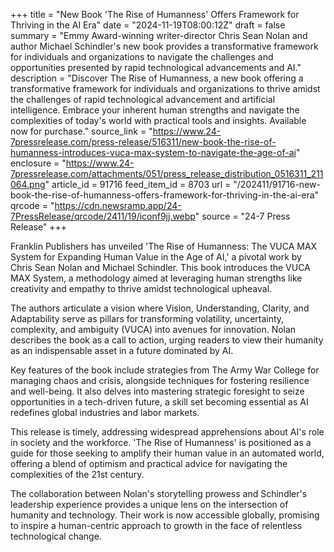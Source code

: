 +++
title = "New Book 'The Rise of Humanness' Offers Framework for Thriving in the AI Era"
date = "2024-11-19T08:00:12Z"
draft = false
summary = "Emmy Award-winning writer-director Chris Sean Nolan and author Michael Schindler's new book provides a transformative framework for individuals and organizations to navigate the challenges and opportunities presented by rapid technological advancements and AI."
description = "Discover The Rise of Humanness, a new book offering a transformative framework for individuals and organizations to thrive amidst the challenges of rapid technological advancement and artificial intelligence. Embrace your inherent human strengths and navigate the complexities of today's world with practical tools and insights. Available now for purchase."
source_link = "https://www.24-7pressrelease.com/press-release/516311/new-book-the-rise-of-humanness-introduces-vuca-max-system-to-navigate-the-age-of-ai"
enclosure = "https://www.24-7pressrelease.com/attachments/051/press_release_distribution_0516311_211064.png"
article_id = 91716
feed_item_id = 8703
url = "/202411/91716-new-book-the-rise-of-humanness-offers-framework-for-thriving-in-the-ai-era"
qrcode = "https://cdn.newsramp.app/24-7PressRelease/qrcode/2411/19/iconf9jj.webp"
source = "24-7 Press Release"
+++

<p>Franklin Publishers has unveiled 'The Rise of Humanness: The VUCA MAX System for Expanding Human Value in the Age of AI,' a pivotal work by Chris Sean Nolan and Michael Schindler. This book introduces the VUCA MAX System, a methodology aimed at leveraging human strengths like creativity and empathy to thrive amidst technological upheaval.</p><p>The authors articulate a vision where Vision, Understanding, Clarity, and Adaptability serve as pillars for transforming volatility, uncertainty, complexity, and ambiguity (VUCA) into avenues for innovation. Nolan describes the book as a call to action, urging readers to view their humanity as an indispensable asset in a future dominated by AI.</p><p>Key features of the book include strategies from The Army War College for managing chaos and crisis, alongside techniques for fostering resilience and well-being. It also delves into mastering strategic foresight to seize opportunities in a tech-driven future, a skill set becoming essential as AI redefines global industries and labor markets.</p><p>This release is timely, addressing widespread apprehensions about AI's role in society and the workforce. 'The Rise of Humanness' is positioned as a guide for those seeking to amplify their human value in an automated world, offering a blend of optimism and practical advice for navigating the complexities of the 21st century.</p><p>The collaboration between Nolan's storytelling prowess and Schindler's leadership experience provides a unique lens on the intersection of humanity and technology. Their work is now accessible globally, promising to inspire a human-centric approach to growth in the face of relentless technological change.</p>